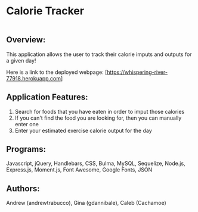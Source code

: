 # Calorie Tracker

![]()

## Overview:
This application allows the user to track their calorie imputs and outputs for a given day!

Here is a link to the deployed webpage: [https://whispering-river-77918.herokuapp.com]

## Application Features:
1) Search for foods that you have eaten in order to imput those calories
2) If you can't find the food you are looking for, then you can manually enter one
3) Enter your estimated exercise calorie output for the day


## Programs:
Javascript, jQuery, Handlebars, CSS, Bulma, MySQL, Sequelize, Node.js, Express.js, Moment.js, Font Awesome, Google Fonts, JSON

## Authors:
Andrew (andrewtrabucco), Gina (gdannibale), Caleb (Cachamoe)
